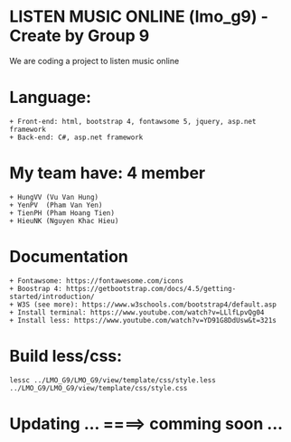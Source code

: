 # LISTEN MUSIC ONLINE (lmo_g9) - Create by Group 9
We are coding a project to listen music online
# Language: 
	+ Front-end: html, bootstrap 4, fontawsome 5, jquery, asp.net framework
	+ Back-end: C#, asp.net framework
# My team have: 4 member
	+ HungVV (Vu Van Hung)
	+ YenPV  (Pham Van Yen)
	+ TienPH (Pham Hoang Tien)
	+ HieuNK (Nguyen Khac Hieu)
# Documentation
	+ Fontawsome: https://fontawesome.com/icons
	+ Boostrap 4: https://getbootstrap.com/docs/4.5/getting-started/introduction/
	+ W3S (see more): https://www.w3schools.com/bootstrap4/default.asp
	+ Install terminal: https://www.youtube.com/watch?v=LLlfLpvQg04
	+ Install less: https://www.youtube.com/watch?v=YD91G8DdUsw&t=321s
# Build less/css:
	lessc ../LMO_G9/LMO_G9/view/template/css/style.less ../LMO_G9/LMO_G9/view/template/css/style.css

# Updating ... ====> comming soon ...
